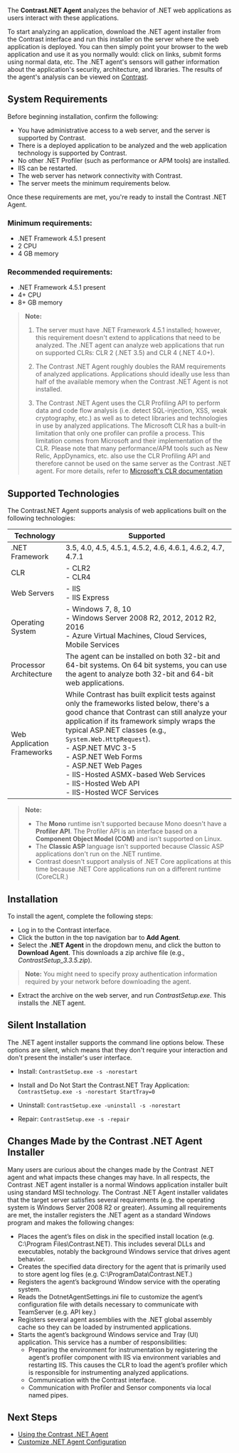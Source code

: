 <!--
title: "Contrast .NET Agent Installation"
description: "Contrast .NET Agent Installation."
tags: "installation agent .NET"
-->

The **Contrast.NET Agent** analyzes the behavior of .NET web applications as users interact with these applications.

To start analyzing an application, download the .NET agent installer from the Contrast interface and run this installer on the server where the web application is deployed.  You can then simply point your browser to the web application and use it as you normally would: click on links, submit forms using normal data, etc. The .NET agent's sensors will gather information about the application's security, architecture, and libraries. The results of the agent's analysis can be viewed on [Contrast](https://app.contrastsecurity.com).

## System Requirements

Before beginning installation, confirm the following:

- You have administrative access to a web server, and the server is supported by Contrast.
- There is a deployed application to be analyzed and the web application technology is supported by Contrast.
- No other .NET Profiler (such as performance or APM tools) are installed. 
- IIS can be restarted.
- The web server has network connectivity with Contrast. 
- The server meets the minimum requirements below. 

Once these requirements are met, you're ready to install the Contrast .NET Agent.

### Minimum requirements: 

* .NET Framework 4.5.1 present
* 2 CPU
* 4 GB memory

### Recommended requirements: 

* .NET Framework 4.5.1 present
* 4+ CPU
* 8+ GB memory  

> **Note:** 
> 1. The server must have .NET Framework 4.5.1 installed; however, this requirement doesn't extend to applications that need to be analyzed. The .NET agent can analyze web applications that run on supported CLRs: CLR 2 (.NET 3.5) and CLR 4 (.NET 4.0+). 
>
> 2. The Contrast .NET Agent roughly doubles the RAM requirements of analyzed applications. Applications should ideally use less than half of the available memory when the Contrast .NET Agent is not installed. 
>
> 3. The Contrast .NET Agent uses the CLR Profiling API to perform data and code flow analysis (i.e. detect SQL-injection, XSS, weak cryptography, etc.) as well as to detect libraries and technologies in use by analyzed applications. The Microsoft CLR has a built-in limitation that only one profiler can profile a process. This limitation comes from Microsoft and their implementation of the CLR. Please note that many performance/APM tools such as New Relic, AppDynamics, etc. also use the CLR Profiling API and therefore cannot be used on the same server as the Contrast .NET agent. For more details, refer to [Microsoft's CLR documentation](https://docs.microsoft.com/en-us/dotnet/framework/unmanaged-api/profiling/setting-up-a-profiling-environment)

## Supported Technologies

The Contrast.NET Agent supports analysis of web applications built on the following technologies:

| Technology                 | Supported                                |
| -------------------------- | ---------------------------------------- |
| .NET Framework             | 3.5, 4.0, 4.5, 4.5.1, 4.5.2, 4.6, 4.6.1, 4.6.2, 4.7, 4.7.1 |
| CLR                        | - CLR2<br />- CLR4                       |
| Web Servers                | - IIS<br />- IIS Express                 |
| Operating System           | - Windows 7, 8, 10<br />- Windows Server 2008 R2, 2012, 2012 R2, 2016<br />- Azure Virtual Machines, Cloud Services, Mobile Services |
| Processor Architecture     | The agent can be installed on both 32-bit and 64-bit systems. On 64 bit systems, you can use the agent to analyze both 32-bit and 64-bit web applications. |
| Web Application Frameworks | While Contrast has built explicit tests against only the frameworks listed below, there's a good chance that Contrast can still analyze your application if its framework simply wraps the typical ASP.NET classes (e.g., `System.Web.HttpRequest`). <br />- ASP.NET MVC 3-5  <br />- ASP.NET Web Forms<br />- ASP.NET Web Pages<br />- IIS-Hosted ASMX-based Web Services<br />- IIS-Hosted Web API<br />- IIS-Hosted WCF Services |
>**Note:** 
>* The **Mono** runtime isn't supported because Mono doesn't have a **Profiler API**. The Profiler API is an interface based on a **Component Object Model (COM)** and isn't supported on Linux.
>* The **Classic ASP** language isn't supported because Classic ASP applications don't run on the .NET runtime. 
>* Contrast doesn't support analysis of .NET Core applications at this time because .NET Core applications run on a different runtime (CoreCLR.)


## Installation

To install the agent, complete the following steps:

* Log in to the Contrast interface. 
* Click the button in the top navigation bar to **Add Agent**.
* Select the **.NET Agent** in the dropdown menu, and click the button to **Download Agent**. This downloads a zip archive file (e.g., *ContrastSetup_3.3.5.zip*). 

> **Note:** You might need to specify proxy authentication information required by your network before downloading the agent.

* Extract the archive on the web server, and run *ContrastSetup.exe*. This installs the .NET agent. 

## Silent Installation

The .NET agent installer supports the command line options below. These options are silent, which means that they don't require your interaction and don't present the installer's user interface.

* Install: `ContrastSetup.exe -s -norestart`

* Install and Do Not Start the Contrast.NET Tray Application: `ContrastSetup.exe -s -norestart StartTray=0`

* Uninstall: `ContrastSetup.exe -uninstall -s -norestart`

* Repair: `ContrastSetup.exe -s -repair`



## Changes Made by the Contrast .NET Agent Installer

Many users are curious about the changes made by the Contrast .NET agent and what impacts these changes may have. In all respects, the Contrast .NET agent installer is a normal Windows application installer built using standard MSI technology. The Contrast .NET Agent installer validates that the target server satisfies several requirements (e.g. the operating system is Windows Server 2008 R2 or greater). Assuming all requirements are met, the installer registers the .NET agent as a standard Windows program and makes the following changes:

- Places the agent’s files on disk in the specified install location (e.g. C:\Program     Files\Contrast.NET). This includes several DLLs and executables, notably the background Windows service that drives agent behavior. 
- Creates the specified data directory for the agent that is primarily used to store agent log files (e.g. C:\ProgramData\Contrast.NET.) 
- Registers the agent’s background Window service with the operating system.
- Reads the DotnetAgentSettings.ini file to customize the agent’s configuration file with details necessary to communicate with TeamServer (e.g. API key.)
- Registers several agent assemblies with the .NET global assembly cache so they can be loaded by instrumented applications.
- Starts the agent’s background Windows service and Tray (UI) application. This service has a number of responsibilities: 
  - Preparing the environment for instrumentation by registering the agent’s profiler component with IIS via environment variables and restarting IIS. This causes the CLR to load the agent’s profiler which is responsible for instrumenting analyzed applications. 
  - Communication with the Contrast interface.
  - Communication with Profiler and Sensor components via local named pipes. 

## Next Steps
* [Using the Contrast .NET Agent](installation-netoverview.html)  
* [Customize .NET Agent Configuration](installation-netconfig.html)  
